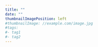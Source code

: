 ```yaml
---
title: ""
date: ""
thumbnailImagePosition: left
#thumbnailImage: //example.com/image.jpg
#tags:
#- tag1
#- tag2
---
```


<!--more-->
